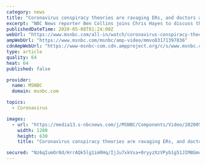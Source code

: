 ```yaml
---
category: news
title: "Coronavirus conspiracy theories are ravaging ERs, and doctors are fed up"
excerpt: "NBC News reporter Ben Collins joins Chris Hayes to discuss the devastating effect that COVID-19 disinformation has on hospitals across the country."
publishedDateTime: 2020-05-08T01:24:00Z
webUrl: "https://www.msnbc.com/all-in/watch/coronavirus-conspiracy-theories-are-ravaging-ers-and-doctors-are-fed-up-83171397836"
ampWebUrl: "https://www.msnbc.com/msnbc/amp-video/mmvo83171397836"
cdnAmpWebUrl: "https://www-msnbc-com.cdn.ampproject.org/c/s/www.msnbc.com/msnbc/amp-video/mmvo83171397836"
type: article
quality: 64
heat: 64
published: false

provider:
  name: MSNBC
  domain: msnbc.com

topics:
  - Coronavirus

images:
  - url: "https://media13.s-nbcnews.com/j/MSNBC/Components/Video/202005/n_hayes_bencollins_200507_1920x1080.nbcnews-fp-1200-630.jpg"
    width: 1200
    height: 630
    title: "Coronavirus conspiracy theories are ravaging ERs, and doctors are fed up"

secured: "Nz6qIumOr8d/HrrAQk5lg1imRHq/IjJu7xkVsa+0ryyzXzVPyb1g51JIM8GmdPQ61UxjDZEljueqRgQokMEK3qYB5O0hnmLEo5iXoxVOnxGIqYnJIksnSSHwNIP6ifid/ywjTw4KYaktjByBPASHXbWLKCgCUrZux4WxwG23PqqJTrXB5/GPBPufhZtc07UD2e43ukzNNiRHu/SKPiPQ7mazjddSLokiQ0ZKvsy8rXHw+FgBG57uosxRsSvtw28MouFkyXziYp7a+Z9yblDLrfnnJQYR/mb3T6bsnzjo/uNbRMhx87KFYPNBwN7JG2HB;XhPSPlFwF3789BG0u6KDsQ=="
---
```


